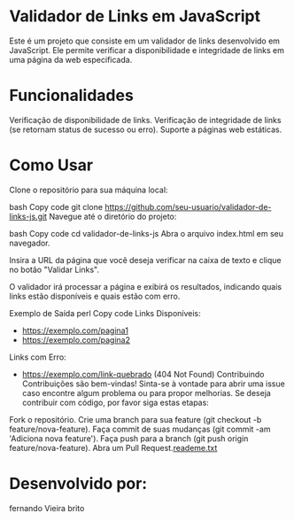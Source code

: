 # Validador de Links em JavaScript

Este é um projeto que consiste em um validador de links desenvolvido em JavaScript. Ele permite verificar a disponibilidade e integridade de links em uma página da web especificada.

# Funcionalidades

Verificação de disponibilidade de links.
Verificação de integridade de links (se retornam status de sucesso ou erro).
Suporte a páginas web estáticas.

# Como Usar

Clone o repositório para sua máquina local:

bash
Copy code
git clone https://github.com/seu-usuario/validador-de-links-js.git
Navegue até o diretório do projeto:

bash
Copy code
cd validador-de-links-js
Abra o arquivo index.html em seu navegador.

Insira a URL da página que você deseja verificar na caixa de texto e clique no botão "Validar Links".

O validador irá processar a página e exibirá os resultados, indicando quais links estão disponíveis e quais estão com erro.

Exemplo de Saída
perl
Copy code
Links Disponíveis:
- https://exemplo.com/pagina1
- https://exemplo.com/pagina2

Links com Erro:
- https://exemplo.com/link-quebrado (404 Not Found)
Contribuindo
Contribuições são bem-vindas! Sinta-se à vontade para abrir uma issue caso encontre algum problema ou para propor melhorias. Se deseja contribuir com código, por favor siga estas etapas:

Fork o repositório.
Crie uma branch para sua feature (git checkout -b feature/nova-feature).
Faça commit de suas mudanças (git commit -am 'Adiciona nova feature').
Faça push para a branch (git push origin feature/nova-feature).
Abra um Pull Request.[reademe.txt](https://github.com/feernand/Back1Fernando/files/14763708/reademe.txt)

# Desenvolvido por: 
fernando Vieira brito
